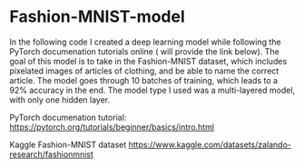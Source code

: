 # Fashion-MNIST-model
In the following code I created a deep learning model while following the PyTorch documenation tutorials online ( will provide the link below). The goal of this model is to take in the Fashion-MNIST dataset, which includes pixelated images of articles of clothing, and be able to name the correct article. The model goes through 10 batches of training, which leads to a 92% accuracy in the end. The model type I used was a multi-layered model, with only one hidden layer. 

 PyTorch documenation tutorial:
https://pytorch.org/tutorials/beginner/basics/intro.html

Kaggle Fashion-MNIST dataset
https://www.kaggle.com/datasets/zalando-research/fashionmnist

